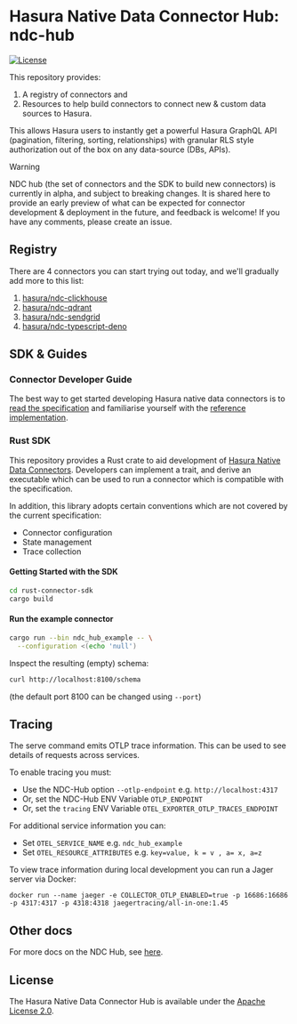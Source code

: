 # Hasura Native Data Connector Hub: ndc-hub

[![License](https://img.shields.io/badge/license-Apache--2.0-purple.svg?style=flat)](LICENSE.txt)

This repository provides:

1. A registry of connectors and
2. Resources to help build connectors to connect new & custom data sources to Hasura.

This allows Hasura users to instantly get a powerful Hasura GraphQL API (pagination, filtering, sorting, relationships) with granular RLS style authorization out of the box on any data-source (DBs, APIs).

> [!WARNING]
> NDC hub (the set of connectors and the SDK to build new connectors) is currently in alpha, and subject to breaking changes. It is shared here to provide an early preview of what can be expected for connector development & deployment in the future, and feedback is welcome! If you have any comments, please create an issue.

## Registry

There are 4 connectors you can start trying out today, and we'll gradually add more to this list:

1. [hasura/ndc-clickhouse](https://github.com/hasura/ndc-clickhouse)
2. [hasura/ndc-qdrant](https://github.com/hasura/ndc-qdrant)
3. [hasura/ndc-sendgrid](https://github.com/hasura/ndc-sendgrid/)
4. [hasura/ndc-typescript-deno](https://github.com/hasura/ndc-typescript-deno)

## SDK & Guides

### Connector Developer Guide

The best way to get started developing Hasura native data connectors is to [read the specification](http://hasura.github.io/ndc-spec/) and familiarise yourself with the [reference implementation](https://github.com/hasura/ndc-spec/tree/main/ndc-reference).

### Rust SDK

This repository provides a Rust crate to aid development of [Hasura Native Data Connectors](https://hasura.github.io/ndc-spec/). Developers can implement a trait, and derive an executable which can be used to run a connector which is compatible with the specification.

In addition, this library adopts certain conventions which are not covered by the current specification:

- Connector configuration
- State management
- Trace collection

#### Getting Started with the SDK

```sh
cd rust-connector-sdk
cargo build
```

#### Run the example connector

```sh
cargo run --bin ndc_hub_example -- \
  --configuration <(echo 'null')
```

Inspect the resulting (empty) schema:

```sh
curl http://localhost:8100/schema
```

(the default port 8100 can be changed using `--port`)

## Tracing

The serve command emits OTLP trace information. This can be used to see details of requests across services.

To enable tracing you must:

- Use the NDC-Hub option `--otlp-endpoint` e.g. `http://localhost:4317`
- Or, set the NDC-Hub ENV Variable `OTLP_ENDPOINT`
- Or, set the `tracing` ENV Variable `OTEL_EXPORTER_OTLP_TRACES_ENDPOINT`

For additional service information you can:

- Set `OTEL_SERVICE_NAME` e.g. `ndc_hub_example`
- Set `OTEL_RESOURCE_ATTRIBUTES` e.g. `key=value, k = v , a= x, a=z`

To view trace information during local development you can run a Jager server via Docker:

```
docker run --name jaeger -e COLLECTOR_OTLP_ENABLED=true -p 16686:16686 -p 4317:4317 -p 4318:4318 jaegertracing/all-in-one:1.45
```

## Other docs

For more docs on the NDC Hub, see [here](./docs/).

## License

The Hasura Native Data Connector Hub is available under the 
[Apache License 2.0](https://www.apache.org/licenses/LICENSE-2.0).